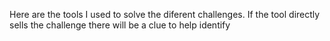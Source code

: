 Here are the tools I used to solve the diferent challenges. If the tool directly sells the challenge there will be a clue to help identify
